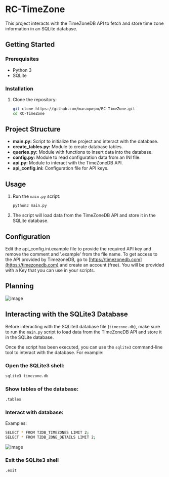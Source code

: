 # RC-TimeZone

This project interacts with the TimeZoneDB API to fetch and store time zone information in an SQLite database.

## Getting Started

### Prerequisites

- Python 3
- SQLite

### Installation

1. Clone the repository:

   ```bash
   git clone https://github.com/maraquepo/RC-TimeZone.git
   cd RC-TimeZone


## Project Structure

- **main.py:** Script to initialize the project and interact with the database.
- **create_tables.py:** Module to create database tables.
- **queries.py:** Module with functions to insert data into the database.
- **config.py:** Module to read configuration data from an INI file.
- **api.py:** Module to interact with the TimeZoneDB API.
- **api_config.ini:** Configuration file for API keys.

## Usage

1. Run the `main.py` script:

   ```bash
   python3 main.py

2. The script will load data from the TimeZoneDB API and store it in the SQLite database.

## Configuration
Edit the api_config.ini.example file to provide the required API key and remove the comment and '.example' from the file name.
To get access to the API provided by TimezoneDB, go to [https://timezonedb.com](https://timezonedb.com) and create an account (free). You will be provided with a Key that you can use in your scripts.

## Planning
![image](https://github.com/maraquepo/RC-TimeZone/assets/86852189/651e2f4a-c688-4c42-8a6e-0092ff4384a2)

## Interacting with the SQLite3 Database

Before interacting with the SQLite3 database file (`timezone.db`), make sure to run the `main.py` script to load data from the TimeZoneDB API and store it in the SQLite database.

Once the script has been executed, you can use the `sqlite3` command-line tool to interact with the database. For example:

### Open the SQLite3 shell:

```bash
sqlite3 timezone.db
```

### Show tables of the database:

```bash
.tables
```
### Interact with database:

Examples:

```bash
SELECT * FROM TZDB_TIMEZONES LIMIT 2;
SELECT * FROM TZDB_ZONE_DETAILS LIMIT 2;
```

![image](https://github.com/maraquepo/RC-TimeZone/assets/86852189/5ba8680d-85f5-46bd-a116-b83bcfd32971)


### Exit the SQLite3 shell
```bash
.exit


